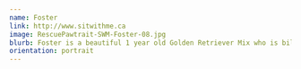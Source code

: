```yaml
---
name: Foster
link: http://www.sitwithme.ca
image: RescuePawtrait-SWM-Foster-08.jpg
blurb: Foster is a beautiful 1 year old Golden Retriever Mix who is bilingual and is one smart cookie. He already knows several commands and is housebroken and he can't wait to meet his forever family! 
orientation: portrait
---
```


